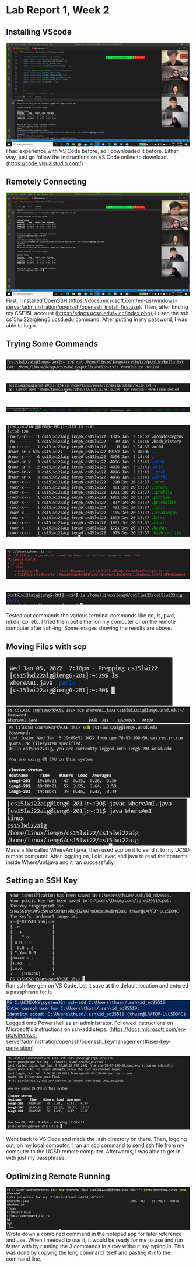 # Lab Report 1, Week 2

## Installing VScode
![Image](vs_code.png)
I had experience with VS Code before, so I downloaded it before. Either way, just go follow the instructions on VS Code online to download. (https://code.visualstudio.com/) 


## Remotely Connecting
![Image](RemotelyConnecting.png)
First, I installed OpenSSH (https://docs.microsoft.com/en-us/windows-server/administration/openssh/openssh_install_firstuse). Then, after finding my CSE15L account (https://sdacs.ucsd.edu/~icc/index.php), I used the ssh cs15lwi22aigieng5.ucsd.edu command. After putting in my password, I was able to login. 

## Trying Some Commands
![Image](cat.png)
---
![Image](cp.png)
---
![Image](ls-a.png)
---
![Image](ls-lat.png)
---
![Image](ls-latbroke.png)
---
![Image](ls.png)
---
Tested out commands the various terminal commands like cd, ls, pwd, mkdir, cp, etc. I tried them out either on my computer or on the remote computer after ssh-ing. Some images showing the results are above. 

## Moving Files with scp
![Image](scp1.png)
![Image](scp2.png)
![Image](scp3.png)
![Image](scp4.png)
Made a file called WhereAmI.java, then used scp on it to send it to my UCSD remote computer. After logging on, I did javac and java to read the contents inside WhereAmI.java and it ran successfully. 

## Setting an SSH Key
![Image](ssh1.png)
Ran ssh-key gen on VS Code. Let it save at the default location and entered a passphrase for it. 


![Image](ssh2.png)
Logged onto Powershell as an administrator. Followed instructions on Microsoft's instructions on ssh-add steps. (https://docs.microsoft.com/en-us/windows-server/administration/openssh/openssh_keymanagement#user-key-generation)


![Image](ssh3.png)

Went back to VS Code and made the .ssh directory on there. Then, logging out, on my local computer, I ran an scp command to send ssh file from my computer to the UCSD remote computer. Afterwards, I was able to get in with just my passphrase. 


## Optimizing Remote Running
![Image](optimize.png)
Wrote down a combined command in the notepad app for later reference and use. When I needed to use it, it would be ready for me to use and run faster with by running the 3 commands in a row without my typing in. This was done by copying the long command itself and pasting it into the command line. 